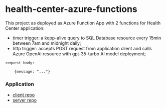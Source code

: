 # health-center-azure-functions

This project as deployed as Azure Function App with 2 functions for Health Center application:

- timer trigger: a kepp-alive query to SQL Database resource every 15min between 7am and midnight daily;
- http trigger: accepts POST request from application client and calls Azure OpenAi resource with gpt-35-turbo AI model deployment;

```
request body: 

    {message: "..."}
```


### Application

- [client repo](https://github.com/microieva/app-fe)
- [server repo](https://github.com/microieva/app-be)